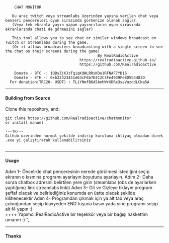 
<p align="center">
    


		CHAT MONİTOR

       Bu araç twitch veya streamlabs üzerinden yayına verilen chat veya benzeri pencereleri oyun sırasında görmenize olanak sağlar.
       (Veya tek ekranla yayın yapan yayıncıların oyun sırasında ekranlarında chati de görmesini sağlar) 
	   
	   This tool allows you to see chat or similar windows broadcast on Twitch or Streamlabs during the game.
       (Or it allows broadcasters broadcasting with a single screen to see the chat on their screens during the game)
                                             By RealRadioActive           
                                     https://realradioactive.github.io/ 
                                     https://github.com/Realradioactive
		
		Donate - BTC -: 1QByZjKJzTqiqKdWLRRsKDu1RFNAF7YD1S 
		Donate - ETH -: 0xb22323451e63cF6b7D4C2C3Fe4939Fe8D5b4483D 	
      For donation(TRC20- USDT) : TLiYNmfB6A5AnhWrXDRe3saVuzddLCNa5A		
</p>





---

#### Building from Source

Clone this repository, and:
```
git clone https://github.com/Realradioactive/chatmonitor
or install manuel 

---TR---
Github üzerinden normal şekilde indirip kuruluma ihtiyaç olmadan direk .exe yi çalıştırarak kullanabilirsiniz


```

---

#### Usage

Adım 1- Öncelikle chat penceresinin nerede görülmesi istediğini seçip ekranın o kısmına programı ayarlayın boyutunu ayarlayın. 
Adım 2- Daha sonra chatbox adresini belirtilen yere girin (steamlabs (obs de ayarlarken yaptığımız link streamlabs linki) 
Adım 3- Git ve Gizleye tıklayın program şeffaf olacak ve belirlediğiniz konumda en üstte olacak şekilde kilitlenecektir 
Adım 4- Programdan çıkmak için ya alt tab veya araç çubuğundan seçip klavyeden END tuşuna basın yada yine programı seçip alt f4 yapın :)  
++++ Yapımcı:RealRadioActive bir teşekkür veya bir bağışı hakkettim umarım :) ",
                      


---

#### Thanks



